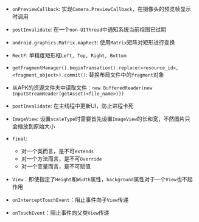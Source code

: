 * `onPreviewCallback`: 实现`Camera.PreviewCallback`，在摄像头的预览帧显示时调用

* `postInvalidate`: 在一个`non-UIThread`中通知系统当前视图已过期

* `android.graphics.Matrix.mapRect`: 使用`Matrix`矩阵对矩形进行变换

* `RectF`: 单精度矩形框`Left, Top, Right, Bottom`

* `getFragmentManager().beginTransation().replace(<resource_id>, <fragment_object>).commit()`: 替换布局文件中的`fragment`对象

* 从APK的资源文件夹中读取文件：`new BufferedReader(new InputStreamReader(getAsset(<file_name>)))`

* `postInvalidate`: 在主线程中更新UI，防止进程卡死

* `ImageView`: 设置`scaleType`时需要首先设置`ImageView`的长和宽，不然图片只会缩放到原始大小

* `final`: 
  * 对一个类而言，是不可`extends`
  * 对一个方法而言，是不可`Override`
  * 对一个变量而言，是不可赋值
  
* `View`：即使指定了`Height`和`Width`属性，`background`属性对于一个`View`也不起作用

* `onInterceptTouchEvent`：阻止事件向子`View`传递

* `onTouchEvent`：阻止事件向父类`View`传递
